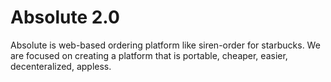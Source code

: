 Absolute 2.0
=======

Absolute is web-based ordering platform like siren-order for starbucks.
We are focused on creating a platform that is portable, cheaper, easier,
decenteralized, appless.
